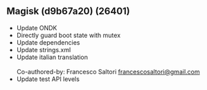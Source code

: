 ## Magisk (d9b67a20) (26401)
- Update ONDK
- Directly guard boot state with mutex
- Update dependencies
- Update strings.xml
- Update italian translation<br><br>Co-authored-by: Francesco Saltori <francescosaltori@gmail.com>
- Update test API levels

